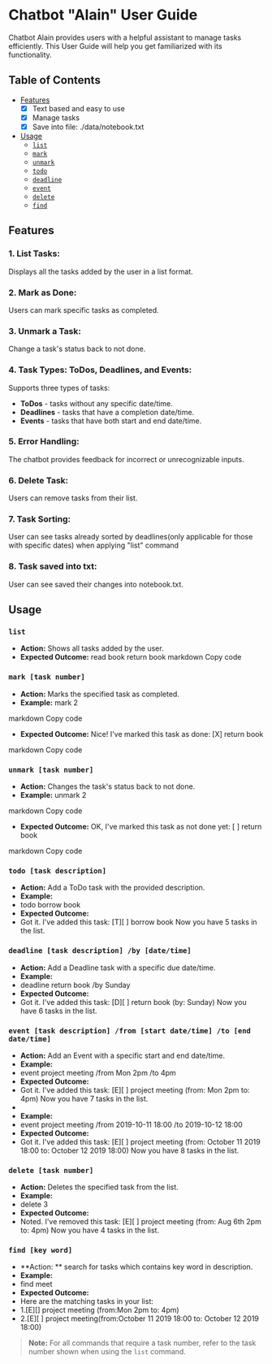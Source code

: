 # Chatbot "Alain" User Guide

Chatbot Alain provides users with a helpful assistant to manage tasks efficiently. This User Guide will help you get familiarized with its functionality.

## Table of Contents

- [Features](#features)
    - [X] Text based and easy to use
    - [x] Manage tasks
    - [X] Save into file: ./data/notebook.txt
- [Usage](#usage)
    - [`list`](#list)
    - [`mark`](#mark-task-number)
    - [`unmark`](#unmark-task-number)
    - [`todo`](#todo-task-description)
    - [`deadline`](#deadline-task-description-by-datetime)
    - [`event`](#event-task-description-from-start-datetime-to-end-datetime)
    - [`delete`](#delete-task-number)
    - [`find`](#find-key-word)

## Features

### 1. **List Tasks**:
Displays all the tasks added by the user in a list format.

### 2. **Mark as Done**:
Users can mark specific tasks as completed.

### 3. **Unmark a Task**:
Change a task's status back to not done.

### 4. **Task Types: ToDos, Deadlines, and Events**:
Supports three types of tasks:
- **ToDos** - tasks without any specific date/time.
- **Deadlines** - tasks that have a completion date/time.
- **Events** - tasks that have both start and end date/time.

### 5. **Error Handling**:
The chatbot provides feedback for incorrect or unrecognizable inputs.

### 6. **Delete Task**:
Users can remove tasks from their list.

### 7. **Task Sorting**:
User can see tasks already sorted by deadlines(only applicable for those with specific dates) when applying "list" command

### 8. **Task saved into txt**:
User can see saved their changes into notebook.txt.

## Usage

### `list`

- **Action:** Shows all tasks added by the user.
- **Expected Outcome:**
  read book
  return book
  markdown
  Copy code

### `mark [task number]`

- **Action:** Marks the specified task as completed.
- **Example:**
  mark 2

markdown
Copy code
- **Expected Outcome:**
  Nice! I've marked this task as done:
  [X] return book

markdown
Copy code

### `unmark [task number]`

- **Action:** Changes the task's status back to not done.
- **Example:**
  unmark 2

markdown
Copy code
- **Expected Outcome:**
  OK, I've marked this task as not done yet:
  [ ] return book

markdown
Copy code

### `todo [task description]`

- **Action:** Add a ToDo task with the provided description.
- **Example:**
- todo borrow book
- **Expected Outcome:** 
- Got it. I've added this task:
  [T][ ] borrow book
  Now you have 5 tasks in the list.

### `deadline [task description] /by [date/time]`

- **Action:** Add a Deadline task with a specific due date/time.
- **Example:** 
- deadline return book /by Sunday
- **Expected Outcome:** 
- Got it. I've added this task:
  [D][ ] return book (by: Sunday)
  Now you have 6 tasks in the list.

### `event [task description] /from [start date/time] /to [end date/time]`

- **Action:** Add an Event with a specific start and end date/time.
- **Example:** 
- event project meeting /from Mon 2pm /to 4pm
- **Expected Outcome:** 
- Got it. I've added this task:
  [E][ ] project meeting (from: Mon 2pm to: 4pm)
  Now you have 7 tasks in the list.
- 
- **Example:**
- event project meeting /from 2019-10-11 18:00 /to 2019-10-12 18:00
- **Expected Outcome:**
- Got it. I've added this task:
  [E][ ] project meeting (from: October 11 2019 18:00 to: October 12 2019 18:00)
  Now you have 8 tasks in the list.

### `delete [task number]`

- **Action:** Deletes the specified task from the list.
- **Example:** 
- delete 3
- **Expected Outcome:** 
- Noted. I've removed this task:
  [E][ ] project meeting (from: Aug 6th 2pm to: 4pm)
  Now you have 4 tasks in the list.

### `find [key word]`

- **Action: ** search for tasks which contains key word in description.
- **Example:**
- find meet
- **Expected Outcome:**
- Here are the matching tasks in your list:
- 1.[E][] project meeting (from:Mon 2pm to: 4pm)
- 2.[E][ ] project meeting(from:October 11 2019 18:00 to: October 12 2019 18:00)

> **Note:** For all commands that require a task number, refer to the task number shown when using the `list` command.

